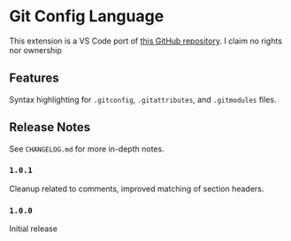 # Git Config Language

This extension is a VS Code port of [this GitHub repository](https://github.com/lifted-studios/Gitconfig.tmLanguage).
I claim no rights nor ownership

## Features

Syntax highlighting for `.gitconfig`, `.gitattributes`, and `.gitmodules` files.

## Release Notes

See `CHANGELOG.md` for more in-depth notes.

### `1.0.1`

Cleanup related to comments, improved matching of section headers.

### `1.0.0`

Initial release